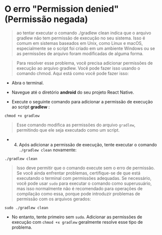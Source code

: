 # O erro "Permission denied" (Permissão negada)

> ao tentar executar o comando ./gradlew clean indica que o arquivo gradlew não tem permissão de execução no seu sistema. Isso é comum em sistemas baseados em Unix, como Linux e macOS, especialmente se o script foi criado em um ambiente Windows ou se as permissões de arquivo foram modificadas de alguma forma.

> Para resolver esse problema, você precisa adicionar permissões de execução ao arquivo gradlew. Você pode fazer isso usando o comando chmod. Aqui está como você pode fazer isso:

- Abra o terminal.

- Navegue até o diretório **android** do seu projeto React Native.

- Execute o seguinte comando para adicionar a permissão de execução ao script **gradlew** :

`
chmod +x gradlew
`

> Esse comando modifica as permissões do arquivo `gradlew`, permitindo que ele seja executado como um script.

- 4. Após adicionar a permissão de execução, tente executar o comando `./gradlew clean` novamente:

`
./gradlew clean
`

> Isso deve permitir que o comando execute sem o erro de permissão. Se você ainda enfrentar problemas, certifique-se de que está executando o terminal com permissões adequadas. Se necessário, você pode usar `sudo` para executar o comando como superusuário, mas isso normalmente não é recomendado para operações de compilação como essa, porque pode introduzir problemas de permissão com os arquivos gerados:

`
sudo ./gradlew clean
`

- No entanto, tente primeiro sem `sudo`. Adicionar as permissões de execução com `chmod +x gradlew` geralmente resolve esse tipo de problema.